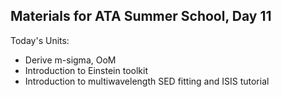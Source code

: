 ## Materials for ATA Summer School, Day 11

Today's Units:

* Derive m-sigma, OoM
* Introduction to Einstein toolkit
* Introduction to multiwavelength SED fitting and ISIS tutorial


